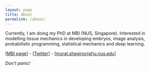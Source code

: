 ```yaml
---
layout: page
title: About
permalink: /about/
---
```


<p class="message">
  Currently, I am doing my PhD at MBI (NUS, Singapore). Interested in modelling tissue mechanics in developing embryos, image analysis, probabilistic programming, statistical mechanics and deep learning.
</p> 

[[MBI page](https://mbi.nus.edu.sg/tissues/murat-shagirov/)] - [[Twitter](https://twitter.com/mshagirov)] - [[murat.shagirov(at)u.nus.edu]()]

_Don't panic!_
